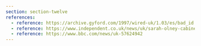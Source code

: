 ```yaml
---
section: section-twelve
references:
  - reference: https://archive.gyford.com/1997/wired-uk/1.03/es/bad_id.html
  - reference: https://www.independent.co.uk/news/uk/sarah-olney-cabinet-office-government-ministry-of-defence-liberal-democrat-b1981541.html
  - reference: https://www.bbc.com/news/uk-57624942
---
```

